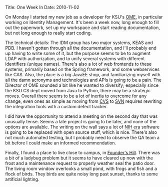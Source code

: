Title: One Week In
Date: 2010-11-02

On Monday I started my new job as a developer for KSU's [OME][1], in
particular working on Identity Management. It's been a week now, long enough
to fill out the paperwork, set up my workspace and start reading
documentation, but not long enough to really start coding.

The technical details: The IDM group has two major systems, KEAS and PDB.
I haven't gotten through all the documentation, and I'll probably end up
having to write some of it, but the purpose seems to be to augment LDAP with
authorization, and to unify several systems with different identifiers (unique
names). There's also a lot of web frontends to these systems, primarily based
on the Spring framework, and some webservices like CAS. Also, the place is a
big JavaEE shop, and familiarizing myself with all the damn acronyms and
technologies and APIs is going to be a pain. The Director of OME sounded a bit
like he wanted to diversify; especially since the KSU CS dept moved from Java
to Python, there may be a strategic moves. Overall there seems to be a lot of
inertia to overcome for any change, even ones as simple as moving from
[CVS][2] to [SVN][3] requires rewriting the integration tools with a custom
defect tracker.

I did have the opportunity to attend a meeting on the second day that was
unusually tense. Seems a late project is going to be later, and none of the
options are available. The writing on the wall says a lot of [NIH era][4]
software is going to be replaced with open source stuff, which is nice.
There's also not much automated testing, but I probably need to observe the QA
team a bit before I could make an informed recommendation.

Finally, I found a place to live close to campus, in [Founder's Hill][5].
There was a bit of a ladybug problem but it seems to have cleared up now with
the frost and a maintenance request to properly weather seal the patio door.
The living room window overlooks a small pond, with frogs and fish and a flock
of birds. They birds are quite noisy long past sunset, thanks to some
artificial lighting.

   [1]: http://ome.ksu.edu/

   [2]: http://www.nongnu.org/cvs/

   [3]: http://subversion.apache.org/

   [4]: http://en.wikipedia.org/wiki/Not_Invented_Here

   [5]: http://www.firstmanagementinc.com/properties/founders_hill/index.html

